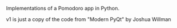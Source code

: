 Implementations of a Pomodoro app in Python. 

v1 is just a copy of the code from "Modern PyQt" by Joshua Willman